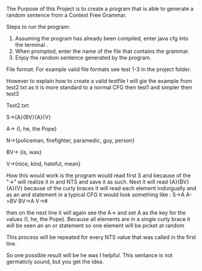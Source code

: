 The Purpose of this Project is to create a program that is able to generate a random sentence from a Context Free Grammar.

Steps to run the program:
1. Assuming the program has already been compiled, enter java cfg into the terminal .
2. When prompted, enter the name of the file that contains the grammar.
3. Enjoy the random sentence generated by the program.

File format:
For example valid file formats see test 1-3 in the project folder. 

However to explain how to create a valid testfile I will gie the example from test2.txt as it is more standard to a normal CFG then 
test1 and simpler then test3 

Test2.txt: 


S->{A}{BV}{A}{V} 

A-> {I, he, the Pope} 

N->{policeman, firefighter, paramedic, guy, person} 

BV-> {is, was} 

V->{nice, kind, hateful, mean}

How this would work is the program would read first S and because of the "->" will realize it in and NTS and save it as such. Next it will read {A}{BV}{A}{V} because of the curly braces it will read each element indivigually and as an and statement in a typical CFG it would look something like :
S->A
A->BV
BV->A
V->#

then on the next line it will again see the A-> and set A as the key for the values {I, he, the Pope}. 
Because all elements are in a single curly brace it will be seen an an or statement so one element will be picket at random

This process will be repeated for every NTS value that was called in the first line. 

So one possible result will be he  was I helpful. This sentance is not germaticly sound, but you get the idea. 


